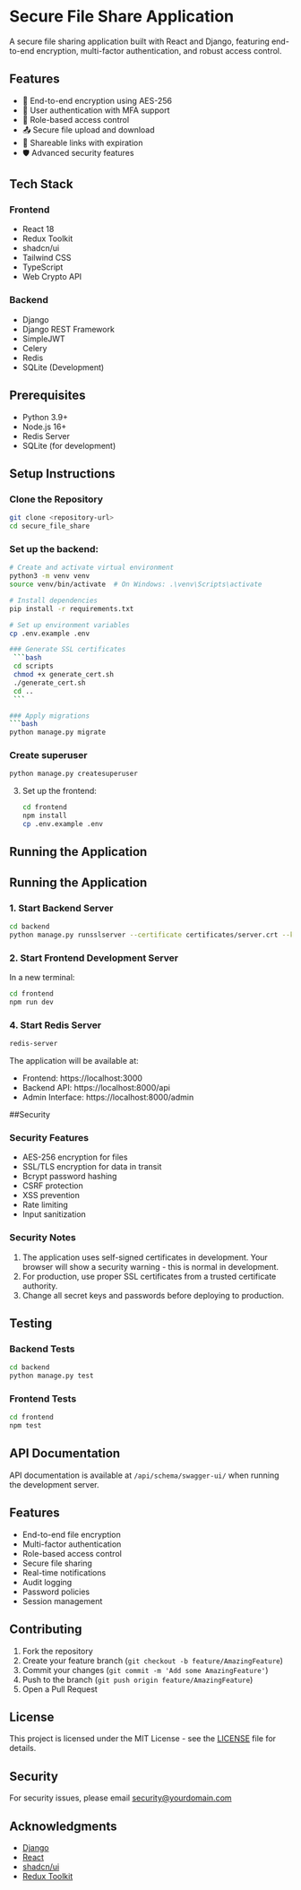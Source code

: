 # Secure File Share Application

A secure file sharing application built with React and Django, featuring end-to-end encryption, multi-factor authentication, and robust access control.

## Features

- 🔐 End-to-end encryption using AES-256
- 👥 User authentication with MFA support
- 🔑 Role-based access control
- 📤 Secure file upload and download
- 🔗 Shareable links with expiration
- 🛡️ Advanced security features

## Tech Stack

### Frontend
- React 18
- Redux Toolkit
- shadcn/ui
- Tailwind CSS
- TypeScript
- Web Crypto API

### Backend
- Django
- Django REST Framework
- SimpleJWT
- Celery
- Redis
- SQLite (Development)

## Prerequisites

- Python 3.9+
- Node.js 16+
- Redis Server
- SQLite (for development)

## Setup Instructions

### Clone the Repository
```bash
git clone <repository-url>
cd secure_file_share
```

### Set up the backend:
   ```bash
   # Create and activate virtual environment
   python3 -m venv venv
   source venv/bin/activate  # On Windows: .\venv\Scripts\activate
   
   # Install dependencies
   pip install -r requirements.txt
   
   # Set up environment variables
   cp .env.example .env
   
### Generate SSL certificates
    ```bash
    cd scripts
    chmod +x generate_cert.sh
    ./generate_cert.sh
    cd ..
    ```

### Apply migrations
```bash
python manage.py migrate
```

### Create superuser
```bash
python manage.py createsuperuser
```

3. Set up the frontend:
   ```bash
   cd frontend
   npm install
   cp .env.example .env
   ```

## Running the Application


## Running the Application

### 1. Start Backend Server
```bash
cd backend
python manage.py runsslserver --certificate certificates/server.crt --key certificates/server.key
```

### 2. Start Frontend Development Server
In a new terminal:
```bash
cd frontend
npm run dev
```
### 4. Start Redis Server
```bash
redis-server
```

The application will be available at:
- Frontend: https://localhost:3000
- Backend API: https://localhost:8000/api
- Admin Interface: https://localhost:8000/admin

##Security

### Security Features
- AES-256 encryption for files
- SSL/TLS encryption for data in transit
- Bcrypt password hashing
- CSRF protection
- XSS prevention
- Rate limiting
- Input sanitization

### Security Notes
1. The application uses self-signed certificates in development. Your browser will show a security warning - this is normal in development.
2. For production, use proper SSL certificates from a trusted certificate authority.
3. Change all secret keys and passwords before deploying to production.

## Testing

### Backend Tests
```bash
cd backend
python manage.py test
```

### Frontend Tests
```bash
cd frontend
npm test
```
## API Documentation
API documentation is available at `/api/schema/swagger-ui/` when running the development server.

## Features
- End-to-end file encryption
- Multi-factor authentication
- Role-based access control
- Secure file sharing
- Real-time notifications
- Audit logging
- Password policies
- Session management

## Contributing
1. Fork the repository
2. Create your feature branch (`git checkout -b feature/AmazingFeature`)
3. Commit your changes (`git commit -m 'Add some AmazingFeature'`)
4. Push to the branch (`git push origin feature/AmazingFeature`)
5. Open a Pull Request

## License
This project is licensed under the MIT License - see the [LICENSE](LICENSE) file for details.

## Security
For security issues, please email [security@yourdomain.com](mailto:security@yourdomain.com)

## Acknowledgments
- [Django](https://www.djangoproject.com/)
- [React](https://reactjs.org/)
- [shadcn/ui](https://ui.shadcn.com/)
- [Redux Toolkit](https://redux-toolkit.js.org/) 